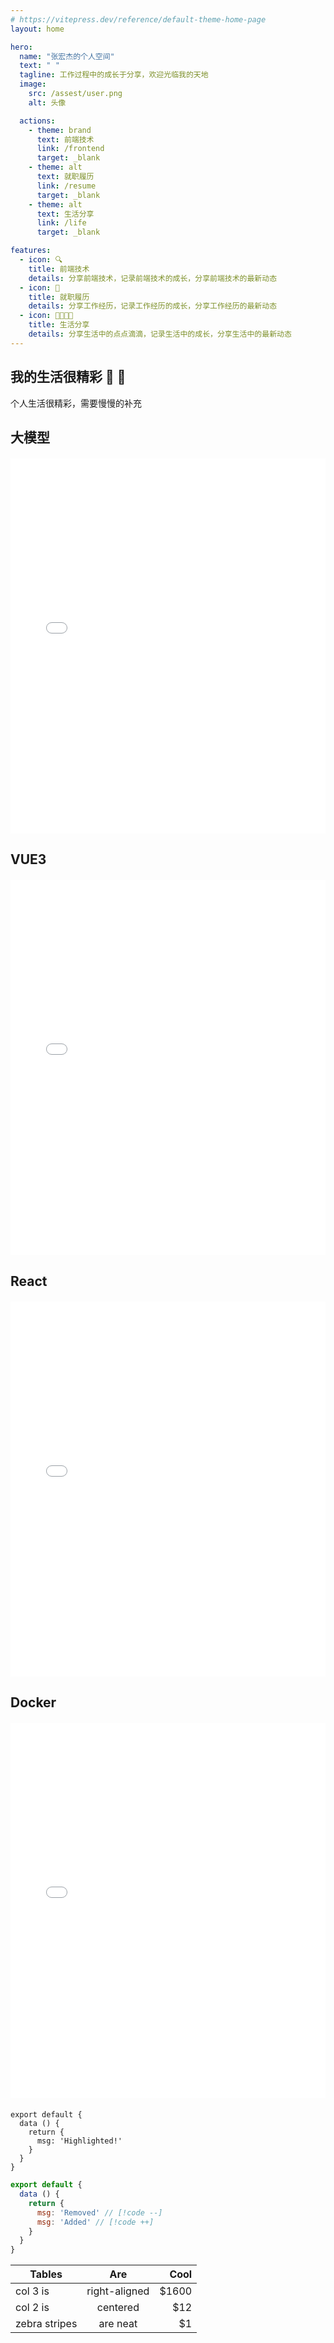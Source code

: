 ```yaml
---
# https://vitepress.dev/reference/default-theme-home-page
layout: home

hero:
  name: "张宏杰的个人空间"
  text: " "
  tagline: 工作过程中的成长于分享，欢迎光临我的天地
  image:
    src: /assest/user.png
    alt: 头像

  actions:
    - theme: brand
      text: 前端技术
      link: /frontend
      target: _blank
    - theme: alt
      text: 就职履历
      link: /resume
      target: _blank
    - theme: alt
      text: 生活分享
      link: /life
      target: _blank

features:
  - icon: 🔍
    title: 前端技术
    details: 分享前端技术，记录前端技术的成长，分享前端技术的最新动态
  - icon: 📝
    title: 就职履历
    details: 分享工作经历，记录工作经历的成长，分享工作经历的最新动态
  - icon: 👨‍👩‍👧‍👦
    title: 生活分享
    details: 分享生活中的点点滴滴，记录生活中的成长，分享生活中的最新动态
---
```


## 我的生活很精彩 :tada: :100:

个人生活很精彩，需要慢慢的补充

## 大模型

<div style="margin: 20px 0; text-align: center;">
<iframe src="//player.bilibili.com/player.html?isOutside=true&aid=113684026232679&bvid=BV1uNk1YxEJQ&cid=27433962315&p=1"  width="100%" 
    height="600"  scrolling="no" border="0" frameborder="no" framespacing="0" allowfullscreen="true"></iframe>
</div>

## VUE3

<div style="margin: 20px 0; text-align: center;">
  <iframe src="//player.bilibili.com/player.html?isOutside=true&aid=240321936&bvid=BV15e411z7YJ&cid=1382428401&p=1" width="100%" 
    height="600" scrolling="no" border="0" frameborder="no" framespacing="0" allowfullscreen="true"></iframe>
</div>

## React

<div style="margin: 20px 0; text-align: center;">
  <iframe src="//player.bilibili.com/player.html?isOutside=true&aid=114329915557048&bvid=BV1TGdrYGENB&cid=29387393820&p=1" width="100%" 
    height="600" scrolling="no" border="0" frameborder="no" framespacing="0" allowfullscreen="true"></iframe>
</div>

## Docker

<div style="margin: 20px 0; text-align: center;">
  <iframe src="//player.bilibili.com/player.html?isOutside=true&aid=113582322948403&bvid=BV1BE6PYUESb&cid=27140161870&p=1" width="100%" 
    height="600" scrolling="no" border="0" frameborder="no" framespacing="0" allowfullscreen="true"></iframe>
</div>

```js{4}
export default {
  data () {
    return {
      msg: 'Highlighted!'
    }
  }
}
```

```js
export default {
  data () {
    return {
      msg: 'Removed' // [!code --]
      msg: 'Added' // [!code ++]
    }
  }
}
```

| Tables        |      Are      |  Cool |
| ------------- | :-----------: | ----: |
| col 3 is      | right-aligned | $1600 |
| col 2 is      |   centered    |   $12 |
| zebra stripes |   are neat    |    $1 |

